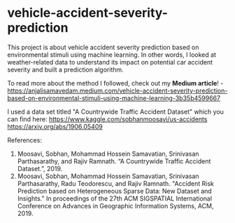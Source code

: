 # vehicle-accident-severity-prediction

This project is about vehicle accident severity prediction based on environmental stimuli using machine learning. In other words, I looked at weather-related data to understand its impact on potential car accident severity and built a prediction algorithm.

To read more about the method I followed, check out my **Medium article**! - https://anjalisamavedam.medium.com/vehicle-accident-severity-prediction-based-on-environmental-stimuli-using-machine-learning-3b35b4599667

I used a data set titled "A Countrywide Traffic Accident Dataset" which you can find here:
https://www.kaggle.com/sobhanmoosavi/us-accidents
https://arxiv.org/abs/1906.05409

References:
1) Moosavi, Sobhan, Mohammad Hossein Samavatian, Srinivasan Parthasarathy, and Rajiv Ramnath. “A Countrywide Traffic Accident Dataset.”, 2019.
2) Moosavi, Sobhan, Mohammad Hossein Samavatian, Srinivasan Parthasarathy, Radu Teodorescu, and Rajiv Ramnath. "Accident Risk Prediction based on Heterogeneous Sparse Data: New Dataset and Insights." In proceedings of the 27th ACM SIGSPATIAL International Conference on Advances in Geographic Information Systems, ACM, 2019.
